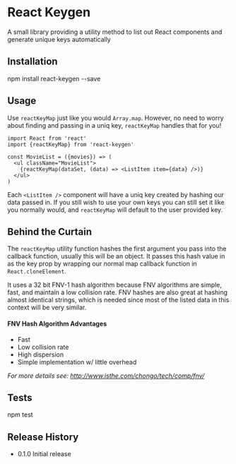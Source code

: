 React Keygen
=========

A small library providing a utility method to list out React components and generate unique keys automatically

## Installation

  npm install react-keygen --save

## Usage
  Use `reactKeyMap` just like you would `Array.map`. However, no need to worry about finding and passing in a uniq key, `reactKeyMap` handles that for you!

  ```
  import React from 'react'
  import {reactKeyMap} from 'react-keygen'

  const MovieList = ({movies}) => (
    <ul className="MovieList">
      {reactKeyMap(dataSet, (data) => <ListItem item={data} />)}
    </ul>
  )
  ```

  Each `<ListItem />` component will have a uniq key created by hashing our data passed in.
  If you still wish to use your own keys you can still set it like you normally would, and
  `reactKeyMap` will default to the user provided key.

## Behind the Curtain
  The `reactKeyMap` utility function hashes the first argument you pass into the callback function, usually this will be an object. It passes this hash value in as the key prop by wrapping our normal map callback function in `React.cloneElement`.

  It uses a 32 bit FNV-1 hash algorithm because FNV algorithms are simple, fast, and maintain a low collision rate. FNV hashes are also great at hashing almost identical strings, which is needed since most of the listed data in this context will be very similar.

  #### FNV Hash Algorithm Advantages
  - Fast
  - Low collision rate
  - High dispersion
  - Simple implementation w/ little overhead

*For more details see: http://www.isthe.com/chongo/tech/comp/fnv/*

## Tests

  npm test

## Release History

* 0.1.0 Initial release
